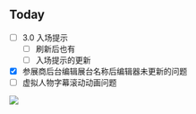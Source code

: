 ## Today

- [ ] 3.0 入场提示
	- [ ] 刷新后也有
	- [ ] 入场提示的更新
- [x] 参展商后台编辑展台名称后编辑器未更新的问题
- [ ] 虚拟人物字幕滚动动画问题
	
![](Pasted%20image%2020240430135355.png)